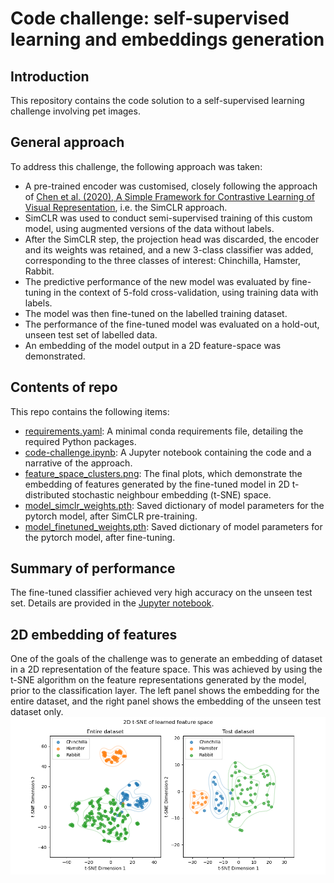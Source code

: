 # Code challenge: self-supervised learning and embeddings generation
## Introduction
This repository contains the code solution to a self-supervised learning challenge involving pet images. 
## General approach
To address this challenge, the following approach was taken:
* A pre-trained encoder was customised, closely following the approach of [Chen et al. (2020), A Simple Framework for Contrastive Learning of Visual Representation](https://arxiv.org/abs/2002.05709), i.e. the SimCLR approach.
* SimCLR was used to conduct semi-supervised training of this custom model, using augmented versions of the data without labels.
* After the SimCLR step, the projection head was discarded, the encoder and its weights was retained, and a new 3-class classifier was added, corresponding to the three classes of interest: Chinchilla, Hamster, Rabbit. 
* The predictive performance of the new model was evaluated by fine-tuning in the context of 5-fold cross-validation, using training data with labels.
* The model was then fine-tuned on the labelled training dataset.
* The performance of the fine-tuned model was evaluated on a hold-out, unseen test set of labelled data.
* An embedding of the model output in a 2D feature-space was demonstrated.
## Contents of repo
This repo contains the following items:
* [requirements.yaml](requirements.yaml): A minimal conda requirements file, detailing the required Python packages. 
* [code-challenge.ipynb](code-challenge.ipynb): A Jupyter notebook containing the code and a narrative of the approach.
* [feature_space_clusters.png](feature_space_clusters.png): The final plots, which demonstrate the embedding of features generated by the fine-tuned model in 2D t-distributed stochastic neighbour embedding (t-SNE) space.
* [model_simclr_weights.pth](model_simclr_weights.pth): Saved dictionary of model parameters for the pytorch model, after SimCLR pre-training.
* [model_finetuned_weights.pth](model_finetuned_weights.pth): Saved dictionary of model parameters for the pytorch model, after fine-tuning.
## Summary of performance
The fine-tuned classifier achieved very high accuracy on the unseen test set. Details are provided in the [Jupyter notebook](code-challenge.ipynb).
## 2D embedding of features
One of the goals of the challenge was to generate an embedding of dataset in a 2D representation of the feature space. This was achieved by using the t-SNE algorithm on the feature representations generated by the model, prior to the classification layer. The left panel shows the embedding for the entire dataset, and the right panel shows the embedding of the unseen test dataset only. 
![2D embedding in feature space, using t-SDE:](feature_space_clusters.png)
